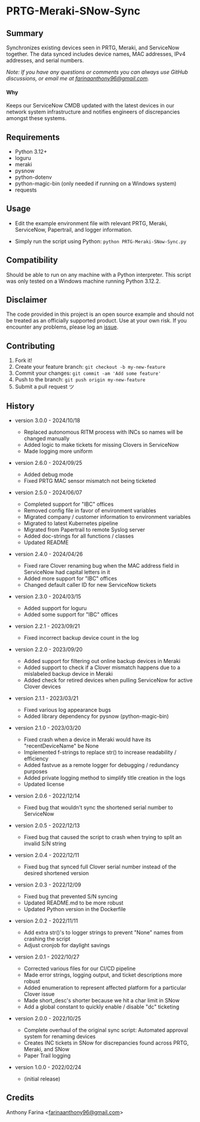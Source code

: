 # PRTG-Meraki-SNow-Sync

## Summary
Synchronizes existing devices seen in PRTG, Meraki, and ServiceNow together. The data synced includes device names, MAC addresses, IPv4 addresses, and serial numbers.

_Note: If you have any questions or comments you can always use GitHub
discussions, or email me at farinaanthony96@gmail.com._

#### Why
Keeps our ServiceNow CMDB updated with the latest devices in our network system infrastructure
and notifies engineers of discrepancies amongst these systems.

## Requirements
- Python 3.12+
- loguru
- meraki
- pysnow
- python-dotenv
- python-magic-bin (only needed if running on a Windows system)
- requests

## Usage
- Edit the example environment file with relevant PRTG, Meraki, ServiceNow,
  Papertrail, and logger information.

- Simply run the script using Python:
  `python PRTG-Meraki-SNow-Sync.py`

## Compatibility
Should be able to run on any machine with a Python interpreter. This script
was only tested on a Windows machine running Python 3.12.2.

## Disclaimer
The code provided in this project is an open source example and should not
be treated as an officially supported product. Use at your own risk. If you
encounter any problems, please log an
[issue](https://github.com/CC-Digital-Innovation/PRTG-Meraki-SNow-Sync/issues).

## Contributing
1. Fork it!
2. Create your feature branch: `git checkout -b my-new-feature`
3. Commit your changes: `git commit -am 'Add some feature'`
4. Push to the branch: `git push origin my-new-feature`
5. Submit a pull request ツ

## History
-  version 3.0.0 - 2024/10/18
    - Replaced autonomous RITM process with INCs so names will be changed manually
    - Added logic to make tickets for missing Clovers in ServiceNow
    - Made logging more uniform


-  version 2.6.0 - 2024/09/25
    - Added debug mode
    - Fixed PRTG MAC sensor mismatch not being ticketed


-  version 2.5.0 - 2024/06/07
    - Completed support for "IBC" offices
    - Removed config file in favor of environment variables
    - Migrated company / customer information to environment variables
    - Migrated to latest Kubernetes pipeline
    - Migrated from Papertrail to remote Syslog server
    - Added doc-strings for all functions / classes
    - Updated README


-  version 2.4.0 - 2024/04/26
    - Fixed rare Clover renaming bug when the MAC address field in 
      ServiceNow had capital letters in it
    - Added more support for "IBC" offices
    - Changed default caller ID for new ServiceNow tickets


-  version 2.3.0 - 2024/03/15
    - Added support for loguru
    - Added some support for "IBC" offices


-  version 2.2.1 - 2023/09/21
    - Fixed incorrect backup device count in the log


-  version 2.2.0 - 2023/09/20
    - Added support for filtering out online backup devices in Meraki
    - Added support to check if a Clover mismatch happens due to a
      mislabeled backup device in Meraki
    - Added check for retired devices when pulling ServiceNow for
      active Clover devices


-  version 2.1.1 - 2023/03/21
    - Fixed various log appearance bugs
    - Added library dependency for pysnow (python-magic-bin)


-  version 2.1.0 - 2023/03/20
    - Fixed crash when a device in Meraki would have its "recentDeviceName" 
      be None
    - Implemented f-strings to replace str() to increase readability / 
      efficiency
    - Added fastvue as a remote logger for debugging / redundancy purposes
    - Added private logging method to simplify title creation in the logs
    - Updated license


-  version 2.0.6 - 2022/12/14
    - Fixed bug that wouldn't sync the shortened serial number to ServiceNow


-  version 2.0.5 - 2022/12/13
    - Fixed bug that caused the script to crash when trying to split an
      invalid S/N string


-  version 2.0.4 - 2022/12/11
    - Fixed bug that synced full Clover serial number instead of the
      desired shortened version


-  version 2.0.3 - 2022/12/09
    - Fixed bug that prevented S/N syncing
    - Updated README.md to be more robust
    - Updated Python version in the Dockerfile


-  version 2.0.2 - 2022/11/11
    - Add extra str()'s to logger strings to prevent "None" names from crashing the script
    - Adjust cronjob for daylight savings


-  version 2.0.1 - 2022/10/27
    - Corrected various files for our CI/CD pipeline
    - Made error strings, logging output, and ticket descriptions more robust
    - Added enumeration to represent affected platform for a particular Clover issue
    - Made short_desc's shorter because we hit a char limit in SNow
    - Add a global constant to quickly enable / disable "dc" ticketing


-  version 2.0.0 - 2022/10/25
    - Complete overhaul of the original sync script: Automated approval system for renaming devices
    - Creates INC tickets in SNow for discrepancies found across PRTG, Meraki, and SNow
    - Paper Trail logging


-  version 1.0.0 - 2022/02/24
    - (initial release)

## Credits
Anthony Farina <<farinaanthony96@gmail.com>>
